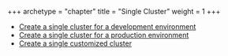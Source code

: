 +++
archetype = "chapter"
title = "Single Cluster"
weight = 1
+++

* [Create a single cluster for a development environment][dev]
* [Create a single cluster for a production environment][prod]
* [Create a single customized cluster][custom]

[dev]: ./dev/
[prod]: ./prod/
[custom]: ./custom/
